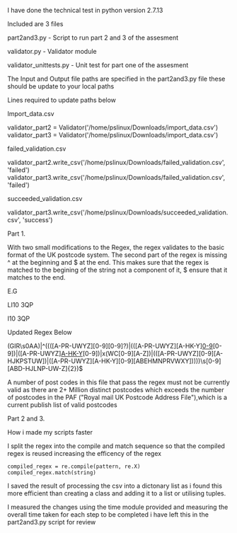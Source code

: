 I have done the technical test in python version 2.7.13

Included are 3 files

part2and3.py - Script to run part 2 and 3 of the assesment

validator.py - Validator module

validator_unittests.py - Unit test for part one of the assesment

The Input and Output file paths are specified in the part2and3.py file these should be update to your local paths

Lines required to update paths below

Import_data.csv

validator_part2 = Validator('/home/pslinux/Downloads/import_data.csv')
validator_part3 = Validator('/home/pslinux/Downloads/import_data.csv')

failed_validation.csv

validator_part2.write_csv('/home/pslinux/Downloads/failed_validation.csv', 'failed')
validator_part3.write_csv('/home/pslinux/Downloads/failed_validation.csv', 'failed')

succeeded_validation.csv

validator_part3.write_csv('/home/pslinux/Downloads/succeeded_validation.csv', 'success')



Part 1.

With two small modifications to the Regex, the regex validates to the basic format of the UK postcode system.
The second part of the regex is missing ^ at the beginning and $ at the end.
This makes sure that the regex is matched to the begining of the string not a component of it, $ ensure that it matches to the end.

E.G

LI10 3QP

I10 3QP

Updated Regex Below

(GIR\s0AA)|^((([A-PR-UWYZ][0-9][0-9]?)|(([A-PR-UWYZ][A-HK-Y][0-9](?<!(BR|FY|HA|HD|HG|HR|HS|HX|JE|LD|SM|SR|WC|WN|ZE)[0-9])[0-9])|([A-PR-UWYZ][A-HK-Y](?<!AB|LL|SO)[0-9])|x(WC[0-9][A-Z])|(([A-PR-UWYZ][0-9][A-HJKPSTUW])|([A-PR-UWYZ][A-HK-Y][0-9][ABEHMNPRVWXY]))))\s[0-9][ABD-HJLNP-UW-Z]{2})$

A number of post codes in this file that pass the regex must not be currently valid as there are 2+ Million distinct postcodes which exceeds the number of postcodes in the PAF ("Royal mail UK Postcode Address File"),which is a current publish list of valid postcodes

Part 2 and 3.

How i made my scripts faster

I split the regex into the compile and match sequence so that the compiled regex is reused increasing the efficency of the regex

	compiled_regex = re.compile(pattern, re.X)
	compiled_regex.match(string)

I saved the result of processing the csv into a dictonary list as i found this more efficient than creating a class and adding it to a list or utilising tuples.

I measured the changes using the time module provided and measuring the overall time taken for each step to be completed i have left this in the part2and3.py script for review 

 
